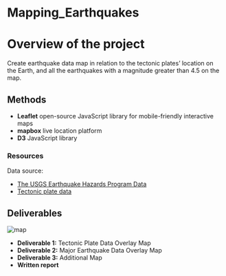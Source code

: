 # Mapping_Earthquakes

# Overview of the project 

Create earthquake data map in relation to the tectonic plates’ location on the Earth, and all the earthquakes with a magnitude greater than 4.5 on the map. 
 
 
 ## Methods 
-  **Leaflet** open-source JavaScript library for mobile-friendly interactive maps 
- **mapbox** live location platform
- **D3** JavaScript library 

### Resources
Data source: 
- [The USGS Earthquake Hazards Program Data](https://earthquake.usgs.gov/) 
- [Tectonic plate data](https://github.com/fraxen/tectonicplates)



## Deliverables
![map]()
- __Deliverable 1:__ Tectonic Plate Data Overlay Map
- __Deliverable 2:__ Major Earthquake Data Overlay Map
- __Deliverable 3:__ Additional Map
- __Written report__ 



